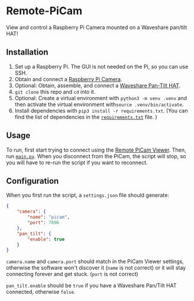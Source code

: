 # Remote-PiCam
View and control a Raspberry Pi Camera mounted on a Waveshare pan/tilt HAT!

## Installation

1. Set up a Raspberry Pi. The GUI is not needed on the Pi, so you can use SSH. 
2. Obtain and connect a 
   [Raspberry Pi Camera](https://www.raspberrypi.org/products/camera-module-v2/).
3. Optional: Obtain, assemble, and connect a 
   [Waveshare Pan-Tilt HAT](https://www.waveshare.com/pan-tilt-hat.htm).
4. `git clone` this repo and `cd` into it.  
5. Optional: Create a virtual environment with `python3 -m venv .venv` and then
   activate the virtual environment with`source .venv/bin/activate`. 
6. Install dependencies with `pip3 install -r requirements.txt`. (You can find
   the list of dependencies in the 
   [`requirements.txt`](https://github.com/UnsignedArduino/Remote-PiCam/blob/main/requirements.txt) 
   file. )

## Usage
To run, first start trying to connect using the 
[Remote PiCam Viewer](https://github.com/UnsignedArduino/Remote-PiCam-Viewer).
Then, run 
[`main.py`](https://github.com/UnsignedArduino/Remote-PiCam/blob/main/main.py). 
When you disconnect from the PiCam, the script will stop, so you will have to
re-run the script if you want to reconnect. 

## Configuration
When you first run the script, a `settings.json` file should generate:
```json
{
    "camera": {
        "name": "picam",
        "port": 7896
    },
    "pan_tilt": {
        "enable": true
    }
}
```
`camera.name` and `camera.port` should match in the PiCam Viewer settings, 
otherwise the software won't discover it (`name` is not correct) or it will
stay connecting forever and get stuck. (`port` is not correct)

`pan_tilt.enable` should be `true` if you have a Waveshare Pan/Tilt HAT 
connected, otherwise `false`.

